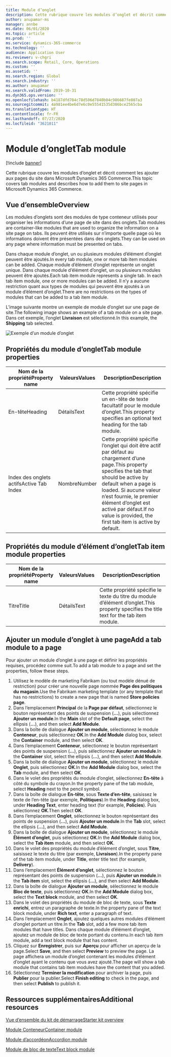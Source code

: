 ```yaml
---
title: Module d’onglet
description: Cette rubrique couvre les modules d’onglet et décrit comment les ajouter aux pages du site dans Microsoft Dynamics 365 Commerce.
author: anupamar-ms
manager: annbe
ms.date: 06/01/2020
ms.topic: article
ms.prod: ''
ms.service: dynamics-365-commerce
ms.technology: ''
audience: Application User
ms.reviewer: v-chgri
ms.search.scope: Retail, Core, Operations
ms.custom: ''
ms.assetid: ''
ms.search.region: Global
ms.search.industry: ''
ms.author: anupamar
ms.search.validFrom: 2019-10-31
ms.dyn365.ops.version: ''
ms.openlocfilehash: b4187dfd704c78d506d7840b04c986687fe807a3
ms.sourcegitcommit: 4a981ee4be6d7e6c0e55541535d386bce2565cba
ms.translationtype: HT
ms.contentlocale: fr-FR
ms.lasthandoff: 07/27/2020
ms.locfileid: "3621011"
---
```

# <a name="tab-module"></a><span data-ttu-id="6b120-103">Module d’onglet</span><span class="sxs-lookup"><span data-stu-id="6b120-103">Tab module</span></span>

[!include [banner](includes/banner.md)]

<span data-ttu-id="6b120-104">Cette rubrique couvre les modules d’onglet et décrit comment les ajouter aux pages du site dans Microsoft Dynamics 365 Commerce.</span><span class="sxs-lookup"><span data-stu-id="6b120-104">This topic covers tab modules and describes how to add them to site pages in Microsoft Dynamics 365 Commerce.</span></span>

## <a name="overview"></a><span data-ttu-id="6b120-105">Vue d’ensemble</span><span class="sxs-lookup"><span data-stu-id="6b120-105">Overview</span></span>

<span data-ttu-id="6b120-106">Les modules d’onglets sont des modules de type conteneur utilisés pour organiser les informations d’une page de site dans des onglets.</span><span class="sxs-lookup"><span data-stu-id="6b120-106">Tab modules are container-like modules that are used to organize the information on a site page on tabs.</span></span> <span data-ttu-id="6b120-107">Ils peuvent être utilisés sur n’importe quelle page où les informations doivent être présentées dans des onglets.</span><span class="sxs-lookup"><span data-stu-id="6b120-107">They can be used on any page where information must be presented on tabs.</span></span>

<span data-ttu-id="6b120-108">Dans chaque module d’onglet, un ou plusieurs modules d’élément d’onglet peuvent être ajoutés.</span><span class="sxs-lookup"><span data-stu-id="6b120-108">In every tab module, one or more tab item modules can be added.</span></span> <span data-ttu-id="6b120-109">Chaque module d’élément d’onglet représente un onglet unique. Dans chaque module d’élément d’onglet, un ou plusieurs modules peuvent être ajoutés.</span><span class="sxs-lookup"><span data-stu-id="6b120-109">Each tab item module represents a single tab. In each tab item module, one or more modules can be added.</span></span> <span data-ttu-id="6b120-110">Il n’y a aucune restriction quant aux types de modules qui peuvent être ajoutés à un module d’élément d’onglet.</span><span class="sxs-lookup"><span data-stu-id="6b120-110">There are no restrictions on the types of modules that can be added to a tab item module.</span></span>

<span data-ttu-id="6b120-111">L’image suivante montre un exemple de module d’onglet sur une page de site.</span><span class="sxs-lookup"><span data-stu-id="6b120-111">The following image shows an example of a tab module on a site page.</span></span> <span data-ttu-id="6b120-112">Dans cet exemple, l’onglet **Livraison** est sélectionné.</span><span class="sxs-lookup"><span data-stu-id="6b120-112">In this example, the **Shipping** tab selected.</span></span>

![Exemple d’un module d’onglet](./media/ecommerce-tab.PNG)

## <a name="tab-module-properties"></a><span data-ttu-id="6b120-114">Propriétés du module d’onglet</span><span class="sxs-lookup"><span data-stu-id="6b120-114">Tab module properties</span></span>

| <span data-ttu-id="6b120-115">Nom de la propriété</span><span class="sxs-lookup"><span data-stu-id="6b120-115">Property name</span></span> | <span data-ttu-id="6b120-116">Valeurs</span><span class="sxs-lookup"><span data-stu-id="6b120-116">Values</span></span> | <span data-ttu-id="6b120-117">Description</span><span class="sxs-lookup"><span data-stu-id="6b120-117">Description</span></span> |
|---------------|--------|-------------|
| <span data-ttu-id="6b120-118">En-tête</span><span class="sxs-lookup"><span data-stu-id="6b120-118">Heading</span></span> | <span data-ttu-id="6b120-119">Détails</span><span class="sxs-lookup"><span data-stu-id="6b120-119">Text</span></span> | <span data-ttu-id="6b120-120">Cette propriété spécifie un en-tête de texte facultatif pour le module d’onglet.</span><span class="sxs-lookup"><span data-stu-id="6b120-120">This property specifies an optional text heading for the tab module.</span></span> |
| <span data-ttu-id="6b120-121">Index des onglets actifs</span><span class="sxs-lookup"><span data-stu-id="6b120-121">Active Tab Index</span></span> | <span data-ttu-id="6b120-122">Nombre</span><span class="sxs-lookup"><span data-stu-id="6b120-122">Number</span></span> | <span data-ttu-id="6b120-123">Cette propriété spécifie l’onglet qui doit être actif par défaut au chargement d’une page.</span><span class="sxs-lookup"><span data-stu-id="6b120-123">This property specifies the tab that should be active by default when a page is loaded.</span></span> <span data-ttu-id="6b120-124">Si aucune valeur n’est fournie, le premier élément d’onglet est activé par défaut.</span><span class="sxs-lookup"><span data-stu-id="6b120-124">If no value is provided, the first tab item is active by default.</span></span> |

## <a name="tab-item-module-properties"></a><span data-ttu-id="6b120-125">Propriétés du module d’élément d’onglet</span><span class="sxs-lookup"><span data-stu-id="6b120-125">Tab item module properties</span></span>

| <span data-ttu-id="6b120-126">Nom de la propriété</span><span class="sxs-lookup"><span data-stu-id="6b120-126">Property name</span></span> | <span data-ttu-id="6b120-127">Valeurs</span><span class="sxs-lookup"><span data-stu-id="6b120-127">Values</span></span> | <span data-ttu-id="6b120-128">Description</span><span class="sxs-lookup"><span data-stu-id="6b120-128">Description</span></span> |
|---------------|--------|-------------|
| <span data-ttu-id="6b120-129">Titre</span><span class="sxs-lookup"><span data-stu-id="6b120-129">Title</span></span> | <span data-ttu-id="6b120-130">Détails</span><span class="sxs-lookup"><span data-stu-id="6b120-130">Text</span></span> | <span data-ttu-id="6b120-131">Cette propriété spécifie le texte du titre du module d’élément d’onglet.</span><span class="sxs-lookup"><span data-stu-id="6b120-131">This property specifies the title text for the tab item module.</span></span> |

## <a name="add-a-tab-module-to-a-page"></a><span data-ttu-id="6b120-132">Ajouter un module d’onglet à une page</span><span class="sxs-lookup"><span data-stu-id="6b120-132">Add a tab module to a page</span></span>

<span data-ttu-id="6b120-133">Pour ajouter un module d’onglet à une page et définir les propriétés requises, procédez comme suit.</span><span class="sxs-lookup"><span data-stu-id="6b120-133">To add a tab module to a page and set the properties, follow these steps.</span></span>

1. <span data-ttu-id="6b120-134">Utilisez le modèle de marketing Fabrikam (ou tout modèle dénué de restriction) pour créer une nouvelle page nommée **Page des politiques du magasin**.</span><span class="sxs-lookup"><span data-stu-id="6b120-134">Use the Fabrikam marketing template (or any template that has no restrictions) to create a new page that is named **Store policies page**.</span></span>
1. <span data-ttu-id="6b120-135">Dans l’emplacement **Principal** de la **Page par défaut**, sélectionnez le bouton représentant des points de suspension (**...**), puis sélectionnez **Ajouter un module**.</span><span class="sxs-lookup"><span data-stu-id="6b120-135">In the **Main** slot of the **Default page**, select the ellipsis (**...**), and then select **Add Module**.</span></span>
1. <span data-ttu-id="6b120-136">Dans la boîte de dialogue **Ajouter un module**, sélectionnez le module **Conteneur**, puis sélectionnez **OK**.</span><span class="sxs-lookup"><span data-stu-id="6b120-136">In the **Add Module** dialog box, select the **Container** module, and then select **OK**.</span></span>
1. <span data-ttu-id="6b120-137">Dans l’emplacement **Conteneur**, sélectionnez le bouton représentant des points de suspension (**...**), puis sélectionnez **Ajouter un module**.</span><span class="sxs-lookup"><span data-stu-id="6b120-137">In the **Container** slot, select the ellipsis (**...**), and then select **Add Module**.</span></span>
1. <span data-ttu-id="6b120-138">Dans la boîte de dialogue **Ajouter un module**, sélectionnez le module **Onglet**, puis sélectionnez **OK**.</span><span class="sxs-lookup"><span data-stu-id="6b120-138">In the **Add Module** dialog box, select the **Tab** module, and then select **OK**.</span></span>
1. <span data-ttu-id="6b120-139">Dans le volet des propriétés du module d’onglet, sélectionnez **En-tête** à côté du symbole du crayon.</span><span class="sxs-lookup"><span data-stu-id="6b120-139">In the property pane of the tab module, select **Heading** next to the pencil symbol.</span></span>
1. <span data-ttu-id="6b120-140">Dans la boîte de dialogue **En-tête**, sous **Texte d’en-tête**, saisissez le texte de l’en-tête (par exemple, **Politiques**).</span><span class="sxs-lookup"><span data-stu-id="6b120-140">In the **Heading** dialog box, under **Heading Text**, enter heading text (for example, **Policies**).</span></span> <span data-ttu-id="6b120-141">Puis sélectionnez **OK**.</span><span class="sxs-lookup"><span data-stu-id="6b120-141">Then select **OK**.</span></span>
1. <span data-ttu-id="6b120-142">Dans l’emplacement **Onglet**, sélectionnez le bouton représentant des points de suspension (**…**), puis **Ajouter un module**.</span><span class="sxs-lookup"><span data-stu-id="6b120-142">In the **Tab** slot, select the ellipsis (**...**), and then select **Add Module**.</span></span>
1. <span data-ttu-id="6b120-143">Dans la boîte de dialogue **Ajouter un module**, sélectionnez le module **Élément d’onglet**, puis sélectionnez **OK**.</span><span class="sxs-lookup"><span data-stu-id="6b120-143">In the **Add Module** dialog box, select the **Tab item** module, and then select **OK**.</span></span>
1. <span data-ttu-id="6b120-144">Dans le volet des propriétés du module d’élément d’onglet, sous **Titre**, saisissez le texte du titre (par exemple, **Livraison**).</span><span class="sxs-lookup"><span data-stu-id="6b120-144">In the property pane of the tab item module, under **Title**, enter title text (for example, **Delivery**).</span></span>
1. <span data-ttu-id="6b120-145">Dans l’emplacement **Élément d’onglet**, sélectionnez le bouton représentant des points de suspension (**…**), puis **Ajouter un module**.</span><span class="sxs-lookup"><span data-stu-id="6b120-145">In the **Tab item** slot, select the ellipsis (**...**), and then select **Add Module**.</span></span>
1. <span data-ttu-id="6b120-146">Dans la boîte de dialogue **Ajouter un module**, sélectionnez le module **Bloc de texte**, puis sélectionnez **OK**.</span><span class="sxs-lookup"><span data-stu-id="6b120-146">In the **Add Module** dialog box, select the **Text block** module, and then select **OK**.</span></span>
1. <span data-ttu-id="6b120-147">Dans le volet des propriétés du module de bloc de texte, sous **Texte enrichi**, entrez un paragraphe de texte.</span><span class="sxs-lookup"><span data-stu-id="6b120-147">In the property pane of the text block module, under **Rich text**, enter a paragraph of text.</span></span>
1. <span data-ttu-id="6b120-148">Dans l’emplacement **Onglet**, ajoutez quelques autres modules d’élément d’onglet portant un titre.</span><span class="sxs-lookup"><span data-stu-id="6b120-148">In the **Tab** slot, add a few more tab item modules that have titles.</span></span> <span data-ttu-id="6b120-149">Dans chaque module d’élément d’onglet, ajoutez un module de bloc de texte portant du contenu.</span><span class="sxs-lookup"><span data-stu-id="6b120-149">In each tab item module, add a text block module that has content.</span></span>
1. <span data-ttu-id="6b120-150">Cliquez sur **Enregistrer**, puis sur **Aperçu** pour afficher un aperçu de la page.</span><span class="sxs-lookup"><span data-stu-id="6b120-150">Select **Save**, and then select **Preview** to preview the page.</span></span> <span data-ttu-id="6b120-151">La page affichera un module d’onglet contenant les modules d’élément d’onglet ayant le contenu que vous avez ajouté.</span><span class="sxs-lookup"><span data-stu-id="6b120-151">The page will show a tab module that contains tab item modules have the content that you added.</span></span>
1. <span data-ttu-id="6b120-152">Sélectionnez **Terminer la modification** pour archiver la page, puis **Publier** pour la publier.</span><span class="sxs-lookup"><span data-stu-id="6b120-152">Select **Finish editing** to check in the page, and then select **Publish** to publish it.</span></span>

## <a name="additional-resources"></a><span data-ttu-id="6b120-153">Ressources supplémentaires</span><span class="sxs-lookup"><span data-stu-id="6b120-153">Additional resources</span></span>

[<span data-ttu-id="6b120-154">Vue d’ensemble du kit de démarrage</span><span class="sxs-lookup"><span data-stu-id="6b120-154">Starter kit overview</span></span>](starter-kit-overview.md)

[<span data-ttu-id="6b120-155">Module Conteneur</span><span class="sxs-lookup"><span data-stu-id="6b120-155">Container module</span></span>](add-container-module.md)

[<span data-ttu-id="6b120-156">Module d’accordéon</span><span class="sxs-lookup"><span data-stu-id="6b120-156">Accordion module</span></span>](add-accordion.md)

[<span data-ttu-id="6b120-157">Module de bloc de texte</span><span class="sxs-lookup"><span data-stu-id="6b120-157">Text block module</span></span>](add-content-rich-block.md)

